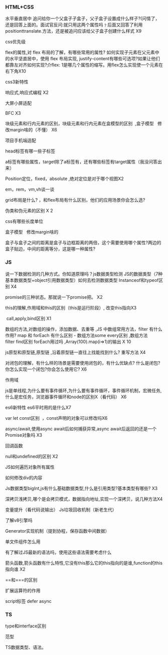 ### HTML+CSS

水平垂直居中 追问给你一个父盒子子盒子，父子盒子设置成什么样子?(问情了，还是回答上面的。面试官反问:就只用这两个属性吗﹖后面又回答了利用positionttranslate.方法，还是被追问应该给父子盒子创建什么样式 X9

css优先级

flex的属性,对 flex 布局的了解，有哪些常用的属性? 如何实现子元素在父元素中的水平坚直居中，使用 flex 布局实现, justify-content有哪些可选项?如果让他们都靠左对齐如何实现?介flex: 1是哪几个属性的缩写。用flex怎么实现使一个元素在右下角X10

css3新特性

响应式,响应式编程 X2

大屏小屏适配

BFC X3

块级元素和行内元素的区别，块级元素和行内元素在盒模型的区别  ,盒子模型   修改margin啥的（不懂） X6

项目手机端适配

head标签有哪一些子标签

a标签有哪些属性，target除了a标签有，还有哪些标签有target属性（我没问答出来）

Position定位，fixed，absolute ,绝对定位是对于哪个视图X2

em，rem，vm,vh谈一谈

grid布局是什么? ，和flex布局有什么区别，他们的应用场景你会怎么选?

伪类和伪元素的区别 X 2

css有哪些长度单位

盒子模型   修改margin啥的

盒子与盒子之间的距离是盒子与边框距离的两倍，这个需要使用哪个属性?两边的
盒子贴边，中间的距离等分，这是哪一种属性?

### JS

说一下数据检测的几种方式。你知道原理吗？js数据类型检测 JS的数据类型（7种基本数据类型+object引用数据类型）如何去检测数据类型 Instanceof和typeof区别 X4

promise的三种状态。那就说一下promise把。 X2

this的理解,作用域和this的区别（this是运行阶段）, 改变this指向X3

 call,apply,bind区别 X1

数组的方法,对数组的操作，添加数据、去重等 ,JS 中数组常用方法，filter 有什么作用? map 和 forEach 有什么区别  - 数组方法some every区别 ,数组方法filter find区别 forEach用过吗 ,Array(100).map(i=>1)的输出 X 10

js原型和原型链,原型链 ,沿着原型链一直往上找能找到什么? 重写方法 X4

对闭包的理解，有什么样的场景是需要使用闭包的，有什么优缺点? 什么是闭包?你怎么实现一个闭包?你会怎么使用它? X6

作用域

js是单线程,为什么要有事件循环,为什么要有事件循环，事件循环机制，宏微任务,什么是宏任务，浏览器事件循环和node的区别X（看代码） X6

es6新特性 es6平时用的是什么X7

var let const区别  ，const声明的对象可以修改吗X6

async/await,使用async await后如何捕获异常,async await后返回的还是一个Promise对象吗 X3

回调函数

null和undefined的区别 X2

JS如何遍历对象所有属性

如何修改div的内容

Js数据类型bigInt,js有什么基础数据类型,什么是引用类型?基本类型有哪些? X3

深拷贝浅拷贝,哪个是会拷贝模式，数据指向地址,实现一个深拷贝，说几种方法X4

变量提升（看代码说输出） 
Js垃圾回收机制（新老生代） 


了解v8引擎吗

Generator实现机制（提到协程，保存函数中间数据）

单文件组件怎么用

有了解过JS最新的语法吗，使用这些语法需要考虑什么

箭头函数,箭头函数有什么特性,它没有this那么它的this指向的是谁,function的this指向谁 X2

==和===的区别

扩展运算符的作用

script标签 defer async

### TS

type和interface区别

范型

TS数据类型、语法。
